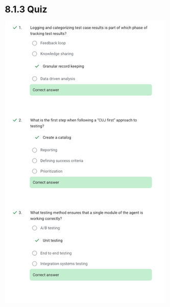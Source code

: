 # 8.1.3 Quiz

![gh](https://raw.githubusercontent.com/SeanChenR/img_gif/main/myimage/17461774800002b5ob3.png)


